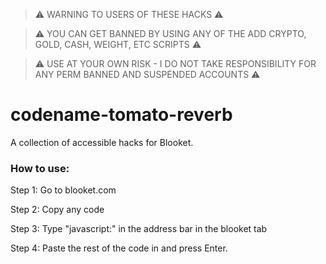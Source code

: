 > ⚠️ WARNING TO USERS OF THESE HACKS ⚠️

> ⚠️ YOU CAN GET BANNED BY USING ANY OF THE ADD CRYPTO, GOLD, CASH, WEIGHT, ETC SCRIPTS ⚠️

> ⚠️ USE AT YOUR OWN RISK - I DO NOT TAKE RESPONSIBILITY FOR ANY PERM BANNED AND SUSPENDED ACCOUNTS ⚠️



# codename-tomato-reverb

A collection of accessible hacks for Blooket. 

### How to use:

Step 1: Go to blooket.com 

Step 2: Copy any code

Step 3: Type "javascript:" in the address bar in the blooket tab

Step 4: Paste the rest of the code in and press Enter.



 

